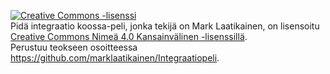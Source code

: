 <a rel="license" href="http://creativecommons.org/licenses/by/4.0/"><img alt="Creative Commons -lisenssi" style="border-width:0" src="https://i.creativecommons.org/l/by/4.0/80x15.png" /></a><br /><span xmlns:dct="http://purl.org/dc/terms/" href="http://purl.org/dc/dcmitype/InteractiveResource" property="dct:title" rel="dct:type">Pidä integraatio koossa-peli</span>, jonka tekijä on <span xmlns:cc="http://creativecommons.org/ns#" property="cc:attributionName">Mark Laatikainen</span>, on lisensoitu <a rel="license" href="http://creativecommons.org/licenses/by/4.0/">Creative Commons Nimeä 4.0 Kansainvälinen -lisenssillä</a>.<br />Perustuu teokseen osoitteessa <a xmlns:dct="http://purl.org/dc/terms/" href="https://github.com/marklaatikainen/Integraatiopeli" rel="dct:source">https://github.com/marklaatikainen/Integraatiopeli</a>.

